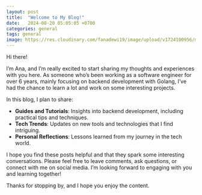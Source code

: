 ```yaml
---
layout: post
title:  "Welcome to My Blog!"
date:   2024-08-20 05:05:05 +0700
categories: general
tags: general
image: https://res.cloudinary.com/fanadewi19/image/upload/v1724100956/msi.jpg
---
```


Hi there!

I’m Ana, and I’m really excited to start sharing my thoughts and experiences with you here. As someone who’s been working as a software engineer for over 6 years, mainly focusing on backend development with Golang, I’ve had the chance to learn a lot and work on some interesting projects.

In this blog, I plan to share:
- **Guides and Tutorials**: Insights into backend development, including practical tips and techniques.
- **Tech Trends**: Updates on new tools and technologies that I find intriguing.
- **Personal Reflections**: Lessons learned from my journey in the tech world.

I hope you find these posts helpful and that they spark some interesting conversations. Please feel free to leave comments, ask questions, or connect with me on social media. I’m looking forward to engaging with you and learning together!

Thanks for stopping by, and I hope you enjoy the content.
